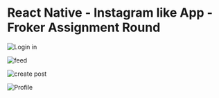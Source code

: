 # React Native - Instagram like App - Froker Assignment Round

![Login in](https://github.com/user-attachments/assets/a32dd013-2a2a-4884-8eba-c48dd1e619c9)

![feed](https://github.com/user-attachments/assets/f139ed0b-7b98-40ae-9832-595d54786661)

![create post](https://github.com/user-attachments/assets/844f72cb-7aac-4456-90c6-2c8e01f3898a)

![Profile](https://github.com/user-attachments/assets/2be172b8-8c2f-49ce-8408-c8e4f788ed4d)
